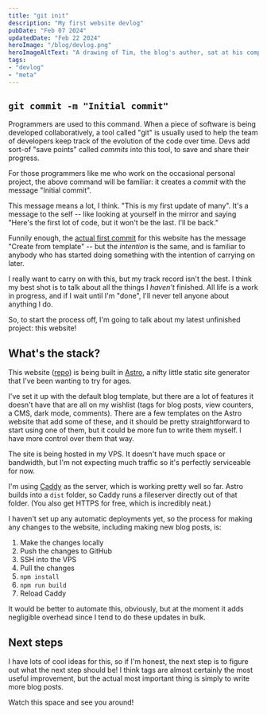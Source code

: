 ```yaml
---
title: "git init"
description: "My first website devlog"
pubDate: "Feb 07 2024"
updatedDate: "Feb 22 2024"
heroImage: "/blog/devlog.png"
heroImageAltText: "A drawing of Tim, the blog's author, sat at his computer with a confused expression"
tags:
- "devlog"
- "meta"
---
```


## `git commit -m "Initial commit"`

Programmers are used to this command. When a piece of software is being developed collaboratively, a tool called "git" is
usually used to help the team of developers keep track of the evolution of the code over time. Devs add sort-of "save points"
called _commits_ into this tool, to save and share their progress.

For those programmers like me who work on the occasional personal project, the above command will be familiar:
it creates a _commit_ with the message "Initial commit".

This message means a lot, I think. "This is my first update of many". It's a message to the self -- like looking at yourself
in the mirror and saying "Here's the first lot of code, but it won't be the last. I'll be back."

Funnily enough, the [actual first commit](https://github.com/TimLeach635/blog/commit/863e801363eeb4fafc7d4d2c225bc5594d57f1c3) for this website
has the message "Create from template" -- but the _intention_ is the same, and is familiar to anybody who has started doing something
with the intention of carrying on later.

I really want to carry on with this, but my track record isn't the best. I think my best shot is to talk about all the things I
_haven't_ finished. All life is a work in progress, and if I wait until I'm "done", I'll never tell anyone about anything I do.

So, to start the process off, I'm going to talk about my latest unfinished project: this website!

## What's the stack?

This website ([repo](https://github.com/TimLeach635/blog)) is being built in [Astro](https://astro.build/),
a nifty little static site generator that I've been wanting to try for ages.

I've set it up with the default blog template, but there are a lot of features it doesn't have that are all on my wishlist
(tags for blog posts, view counters, a CMS, dark mode, comments). There are a few templates on the Astro website that add some of these,
and it should be pretty straightforward to start using one of them, but it could be more fun to write them myself. I have more
control over them that way.

The site is being hosted in my VPS. It doesn't have much space or bandwidth, but I'm not expecting much traffic
so it's perfectly serviceable for now.

I'm using [Caddy](https://caddyserver.com/) as the server, which is working pretty well so far.
Astro builds into a `dist` folder, so Caddy runs a fileserver directly out of that folder.
(You also get HTTPS for free, which is incredibly neat.)

I haven't set up any automatic deployments yet, so the process for making any changes to the website,
including making new blog posts, is:

1. Make the changes locally
2. Push the changes to GitHub
3. SSH into the VPS
4. Pull the changes
5. `npm install`
6. `npm run build`
7. Reload Caddy

It would be better to automate this, obviously, but at the moment it adds negligible overhead since I tend to do these
updates in bulk.

## Next steps

I have lots of cool ideas for this, so if I'm honest, the next step is to figure out what the next step should be!
I think tags are almost certainly the most useful improvement, but the actual most important thing is simply to write more blog posts.

Watch this space and see you around!
